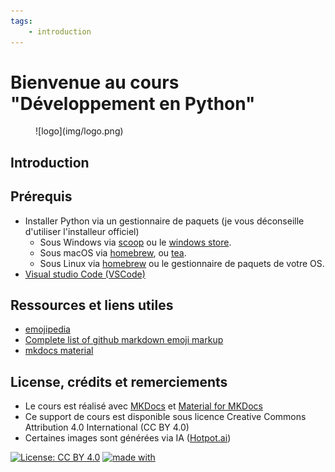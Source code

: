 ```yaml
---
tags:
    - introduction
---
```


# Bienvenue au cours "Développement en Python"

<figure markdown>
  ![logo](img/logo.png)
</figure>

## Introduction

## Prérequis

-   Installer Python via un gestionnaire de paquets (je vous déconseille d'utiliser l'installeur officiel)
    -   Sous Windows via [scoop](https://scoop.sh/#/) ou le [windows store](https://apps.microsoft.com/store/search?publisher=Python%20Software%20Foundation).
    -   Sous macOS via [homebrew](https://brew.sh/), ou [tea](https://tea.xyz/).
    -   Sous Linux via [homebrew](https://brew.sh/) ou le gestionnaire de paquets de votre OS.
-   [Visual studio Code (VSCode)](https://code.visualstudio.com/)

## Ressources et liens utiles

-   [emojipedia](https://emojipedia.org/)
-   [Complete list of github markdown emoji markup](https://gist.github.com/rxaviers/7360908)
-   [mkdocs material](https://squidfunk.github.io/mkdocs-material)

## License, crédits et remerciements

-   Le cours est réalisé avec [MKDocs](https://www.mkdocs.org/) et [Material for MKDocs](https://squidfunk.github.io/mkdocs-material/)
-   Ce support de cours est disponible sous licence Creative Commons Attribution 4.0 International (CC BY 4.0)
-   Certaines images sont générées via IA ([Hotpot.ai](https://hotpot.ai/art-generator))

[![License: CC BY 4.0](https://img.shields.io/badge/License-CC_BY_4.0-lightgrey.svg)](https://creativecommons.org/licenses/by/4.0/)
[![made with](https://img.shields.io/badge/made%20with-mkdocs%20material-yellowgreen)](https://squidfunk.github.io/mkdocs-material/)
